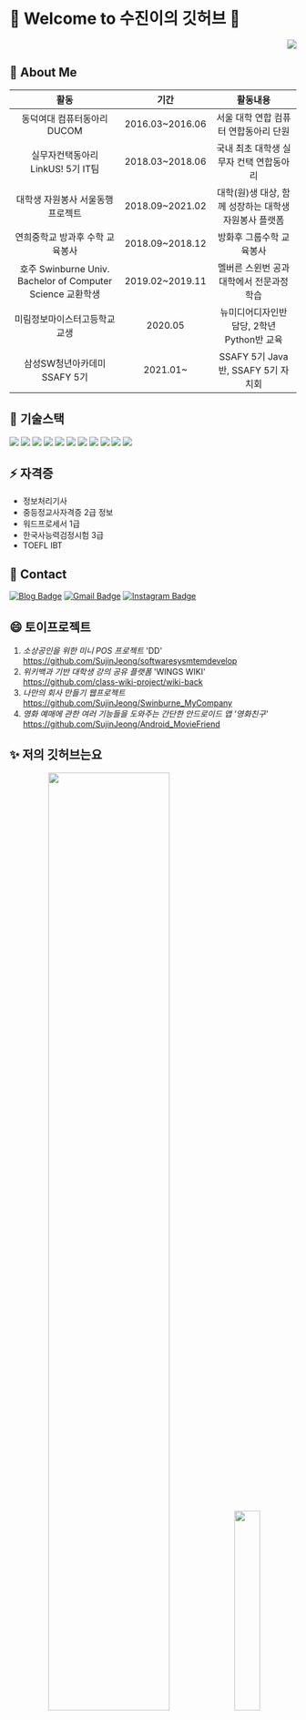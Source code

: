 # 👋 Welcome to 수진이의 깃허브 👋

<p align="right"> 
<a href="https://hits.seeyoufarm.com"><img src="https://hits.seeyoufarm.com/api/count/incr/badge.svg?url=https%3A%2F%2Fgithub.com%2FSujinJeong&count_bg=%23F55FD5&title_bg=%23767373&icon=&icon_color=%23E7E7E7&title=%EC%98%A4%EB%8A%98%EC%9D%98+%EB%B0%A9%EB%AC%B8%EC%9E%90&edge_flat=true"/></a>
</p>  

## 🌱 About Me

|**활동**|**기간**|**활동내용**|
|:---:|:---:|:---:|
|동덕여대 컴퓨터동아리 DUCOM|2016.03~2016.06|서울 대학 연합 컴퓨터 연합동아리 단원|
|실무자컨택동아리 LinkUS! 5기 IT팀|2018.03~2018.06|국내 최초 대학생 실무자 컨택 연합동아리|
|대학생 자원봉사 서울동행프로젝트|2018.09~2021.02|대학(원)생 대상, 함께 성장하는 대학생 자원봉사 플랫폼|
|연희중학교 방과후 수학 교육봉사|2018.09~2018.12|방화후 그룹수학 교육봉사|
|호주 Swinburne Univ. Bachelor of Computer Science 교환학생|2019.02~2019.11|멜버른 스윈번 공과대학에서 전문과정 학습|
|미림정보마이스터고등학교 교생|2020.05|뉴미디어디자인반 담당, 2학년 Python반 교육|
|삼성SW청년아카데미 SSAFY 5기|2021.01~|SSAFY 5기 Java반, SSAFY 5기 자치회|

## 👯 기술스택

<img src="https://img.shields.io/badge/Java-007396?style=flat-square&logo=Java&logoColor=white&link=https://github.com/SujinJeong"> <img src="https://img.shields.io/badge/JavaScript-F7DF1E?style=flat-square&logo=JavaScript&logoColor=white&link=https://github.com/SujinJeong"> <img src="https://img.shields.io/badge/Spring-6DB33F?style=flat-square&logo=Spring&logoColor=white&link=https://github.com/SujinJeong"> <img src="https://img.shields.io/badge/JSON-000000?style=flat-square&logo=JSON&logoColor=white&link=https://github.com/SujinJeong"> <img src="https://img.shields.io/badge/CSS3-1572B6?style=flat-square&logo=CSS3&logoColor=white&link=https://github.com/SujinJeong"> <img src="https://img.shields.io/badge/MySQL-4479A1?style=flat-square&logo=MySQL&logoColor=white&link=https://github.com/SujinJeong"> <img src="https://img.shields.io/badge/C++-00599C?style=flat-square&logo=C++&logoColor=white&link=https://github.com/SujinJeong"> <img src="https://img.shields.io/badge/Python-3776AB?style=flat-square&logo=Python&logoColor=white&link=https://github.com/SujinJeong"> <img src="https://img.shields.io/badge/Linux-FCC624?style=flat-square&logo=Linux&logoColor=white&link=https://github.com/SujinJeong"> <img src="https://img.shields.io/badge/Android-3DDC84?style=flat-square&logo=Android&logoColor=white&link=https://github.com/SujinJeong"> <img src="https://img.shields.io/badge/PHP-777BB4?style=flat-square&logo=PHP&logoColor=white&link=https://github.com/SujinJeong">

## ⚡ 자격증

+ 정보처리기사
+ 중등정교사자격증 2급 정보
+ 워드프로세서 1급
+ 한국사능력검정시험 3급
+ TOEFL IBT

## 💬 Contact

[![Blog Badge](http://img.shields.io/badge/-Tech%20blog-black?style=flat-square&logo=github&link=https://blog.naver.com/lovesujin051)](https://blog.naver.com/lovesujin051)
[![Gmail Badge](https://img.shields.io/badge/Gmail-d14836?style=flat-square&logo=Gmail&logoColor=white&link=mailto:lovesujin05173@gmail.com)](mailto:lovesujin05173@gmail.com)
[![Instagram Badge](https://img.shields.io/badge/Instagram-d14836?style=flat-square&logo=Instagram&logoColor=white&link=https://www.instagram.com/a1ways8my._.se1f/)](https://www.instagram.com/a1ways8my._.se1f/)


## 😄 토이프로젝트
1. *소상공인을 위한 미니 POS 프로젝트* 'DD' https://github.com/SujinJeong/softwaresysmtemdevelop
2. *위키백과 기반 대학생 강의 공유 플랫폼* 'WINGS WIKI' https://github.com/class-wiki-project/wiki-back
3. *나만의 회사 만들기 웹프로젝트* https://github.com/SujinJeong/Swinburne_MyCompany
4. *영화 예매에 관한 여러 기능들을 도와주는 간단한 안드로이드 앱 '영화친구'* https://github.com/SujinJeong/Android_MovieFriend

## ✨ 저의 깃허브는요

<p align="center">
  
<img src="https://github-readme-stats.vercel.app/api?username=SujinJeong&show_icons=true&theme=dark" width = "65%">
<img src="https://github-readme-stats.vercel.app/api/top-langs/?username=SujinJeong" width="30%">

 </p>
